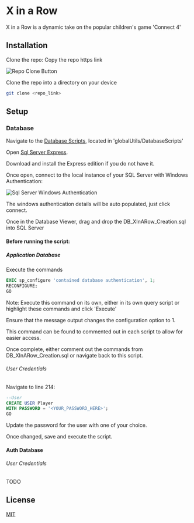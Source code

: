 # X in a Row

X in a Row is a dynamic take on the popular children's game 'Connect 4'

## Installation

Clone the repo:
Copy the repo https link

![Repo Clone Button](https://thumbs2.imgbox.com/36/67/Vrk0zUFk_t.png)

Clone the repo into a directory on your device
```bash
git clone <repo_link>
```

## Setup
### Database
Navigate to the [Database Scripts](https://github.com/Manuel-Nunes/XInARow/tree/main/globalUtils/DatabaseScripts), located in 'globalUtils/DatabaseScripts'

Open [Sql Server Express](https://www.microsoft.com/en-us/sql-server/sql-server-downloads). 

Download and install the Express edition if you do not have it.

Once open, connect to the local instance of your SQL Server with Windows Authentication:

![Sql Server Windows Authentication](https://thumbs2.imgbox.com/dd/5e/GFQO0RDi_t.png)

The windows authentication details will be auto populated, just click connect.

Once in the Database Viewer, drag and drop the DB_XInARow_Creation.sql into SQL Server

#### Before running the script:

##### Application Database
Execute the commands
```sql
EXEC sp_configure 'contained database authentication', 1;
RECONFIGURE;
GO
```
Note: Execute this command on its own, either in its own query script or highlight these commands and click 'Execute'

Ensure that the message output changes the configuration option to 1.

This command can be found to commented out in each script to allow for easier access.

Once complete, either comment out the commands from DB_XInARow_Creation.sql or navigate back to this script.

###### User Credentials
Navigate to line 214:
```sql
--User
CREATE USER Player
WITH PASSWORD = '<YOUR_PASSWORD_HERE>';
GO
```
Update the password for the user with one of your choice.

Once changed, save and execute the script.

#### Auth Database
###### User Credentials
TODO

## License

[MIT](https://choosealicense.com/licenses/mit/)
